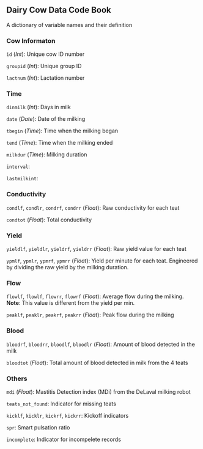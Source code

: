 ## Dairy Cow Data Code Book
A dictionary of variable names and their definition

### Cow Informaton
`id` (*Int*): Unique cow ID number

`groupid` (*Int*): Unique group ID

`lactnum` (*Int*): Lactation number

### Time
`dinmilk` (*Int*): Days in milk

`date` (*Date*): Date of the milking

`tbegin` (*Time*): Time when the milking began

`tend` (*Time*): Time when the milking ended

`milkdur` (*Time*): Milking duration

`interval`: 

`lastmilkint`:

### Conductivity
`condlf`, `condlr`, `condrf`, `condrr` (*Float*): Raw conductivity for each teat

`condtot` (*Float*): Total conductivity

### Yield
`yieldlf`, `yieldlr`, `yieldrf`, `yieldrr` (*Float*): Raw yield value for each teat

`ypmlf`, `ypmlr`, `ypmrf`, `ypmrr` (*Float*): Yield per minute for each teat. Engineered by dividing the raw yield by the milking duration.

### Flow
`flowlf`, `flowlf`, `flowrr`, `flowrf` (*Float*): Average flow during the milking. **Note**: This value is different from the yield per min. 

`peaklf`, `peaklr`, `peakrf`, `peakrr` (*Float*): Peak flow during the milking

### Blood
`bloodrf`, `bloodrr`, `bloodlf`, `bloodlr` (*Float*): Amount of blood detected in the milk

`bloodtot` (*Float*): Total amount of blood detected in milk from the 4 teats

### Others
`mdi` (*Float*): Mastitis Detection index (MDi) from the DeLaval milking robot

`teats_not_found`: Indicator for missing teats

`kicklf`, `kicklr`, `kickrf`, `kickrr`: Kickoff indicators

`spr`: Smart pulsation ratio

`incomplete`: Indicator for incompelete records